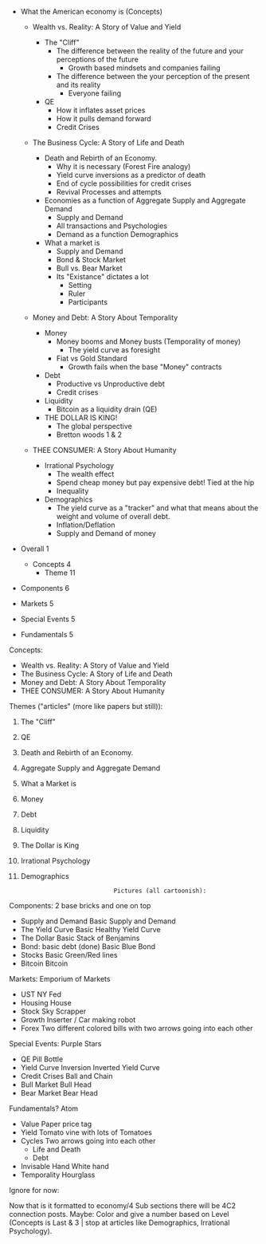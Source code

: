 - What the American economy is (Concepts)
  - Wealth vs. Reality: A Story of Value and Yield          <!--Possible articles: -->
    - The "Cliff"
      - The difference between the reality of the future and your perceptions of the future
        - Growth based mindsets and companies failing
      - The difference between the your perception of the present and its reality
        - Everyone failing
    - QE
      - How it inflates asset prices
      - How it pulls demand forward
      - Credit Crises

  - The Business Cycle: A Story of Life and Death           <!--Possible articles: -->
    - Death and Rebirth of an Economy.
      - Why it is necessary (Forest Fire analogy)
      - Yield curve inversions as a predictor of death
      - End of cycle possibilities for credit crises
      - Revival Processes and attempts
    - Economies as a function of Aggregate Supply and Aggregate Demand
      - Supply and Demand
      - All transactions and Psychologies
      - Demand as a function Demographics
    - What a market is
      - Supply and Demand
      - Bond & Stock Market
      - Bull vs. Bear Market
      - Its "Existance" dictates a lot
        - Setting
        - Ruler
        - Participants

  - Money and Debt: A Story About Temporality               <!--Possible articles: -->
    - Money
      - Money booms and Money busts (Temporality of money)
        - The yield curve as foresight
      - Fiat vs Gold Standard
        - Growth fails when the base "Money" contracts
    - Debt
      - Productive vs Unproductive debt
      - Credit crises
    - Liquidity
      - Bitcoin as a liquidity drain (QE)
    - THE DOLLAR IS KING!
      - The global perspective
      - Bretton woods 1 & 2

  - THEE CONSUMER: A Story About Humanity                   <!--Possible articles: -->
    - Irrational Psychology
      - The wealth effect
      - Spend cheap money but pay expensive debt! Tied at the hip
      - Inequality
    - Demographics
      - The yield curve as a "tracker" and what that means about the weight and volume of overall debt.
      - Inflation/Deflation
      - Supply and Demand of money

- Overall                 1
  - Concepts              4
    - Theme               11

- Components              6
- Markets                 5
- Special Events          5
- Fundamentals            5

Concepts:
- Wealth vs. Reality:   A Story of Value and Yield
- The Business Cycle:   A Story of Life and Death
- Money and Debt:       A Story About Temporality
- THEE CONSUMER:        A Story About Humanity

Themes ("articles" (more like papers but still)):
1. The "Cliff" 
2. QE
3. Death and Rebirth of an Economy.
4. Aggregate Supply and Aggregate Demand
5. What a Market is
6. Money
7. Debt
8. Liquidity
9. The Dollar is King
10. Irrational Psychology
11. Demographics

                                  Pictures (all cartoonish):
Components:                       2 base bricks and one on top
- Supply and Demand               Basic Supply and Demand
- The Yield Curve                 Basic Healthy Yield Curve
- The Dollar                      Basic Stack of Benjamins
- Bond: basic debt (done)         Basic Blue Bond
- Stocks                          Basic Green/Red lines
- Bitcoin                         Bitcoin

Markets:                          Emporium of Markets
- UST                             NY Fed
- Housing                         House
- Stock                           Sky Scrapper
- Growth                          Inserter / Car making robot
- Forex                           Two different colored bills with two arrows going into each other 

Special Events:                   Purple Stars
- QE                              Pill Bottle
- Yield Curve Inversion           Inverted Yield Curve
- Credit Crises                   Ball and Chain
- Bull Market                     Bull Head
- Bear Market                     Bear Head

Fundamentals?                     Atom
- Value                           Paper price tag 
- Yield                           Tomato vine with lots of Tomatoes
- Cycles                          Two arrows going into each other
  - Life and Death
  - Debt                          
- Invisable Hand                  White hand
- Temporality                     Hourglass

Ignore for now:

Now that is it formatted to economy/4 Sub sections there will be 4C2 connection posts. 
Maybe: Color and give a number based on Level (Concepts is Last & 3 | stop at articles like Demographics, Irrational Psychology).